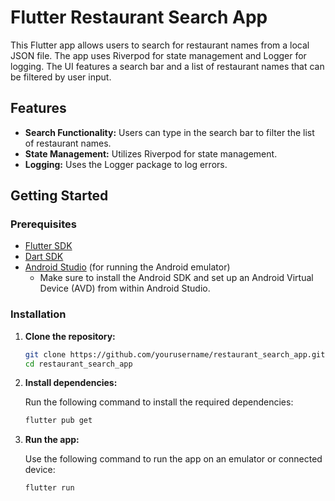 # Flutter Restaurant Search App

This Flutter app allows users to search for restaurant names from a local JSON file. The app uses Riverpod for state management and Logger for logging. The UI features a search bar and a list of restaurant names that can be filtered by user input.

## Features

- **Search Functionality:** Users can type in the search bar to filter the list of restaurant names.
- **State Management:** Utilizes Riverpod for state management.
- **Logging:** Uses the Logger package to log errors.

## Getting Started

### Prerequisites

- [Flutter SDK](https://flutter.dev/docs/get-started/install)
- [Dart SDK](https://dart.dev/get-dart)
- [Android Studio](https://developer.android.com/studio) (for running the Android emulator)
  - Make sure to install the Android SDK and set up an Android Virtual Device (AVD) from within Android Studio.

### Installation

1. **Clone the repository:**

    ```bash
    git clone https://github.com/yourusername/restaurant_search_app.git
    cd restaurant_search_app
    ```

2. **Install dependencies:**

    Run the following command to install the required dependencies:

    ```bash
    flutter pub get
    ```

3. **Run the app:**

    Use the following command to run the app on an emulator or connected device:

    ```bash
    flutter run
    ```

